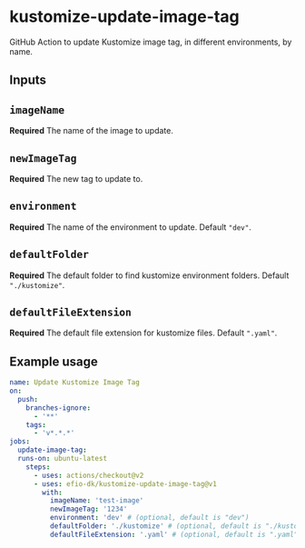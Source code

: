 # kustomize-update-image-tag
GitHub Action to update Kustomize image tag, in different environments, by name.

## Inputs

## `imageName`

**Required** The name of the image to update.

## `newImageTag`

**Required** The new tag to update to.

## `environment`

**Required** The name of the environment to update. Default `"dev"`.

## `defaultFolder`

**Required** The default folder to find kustomize environment folders.  Default `"./kustomize"`.

## `defaultFileExtension`

**Required** The default file extension for kustomize files.  Default `".yaml"`.

## Example usage

```yaml
name: Update Kustomize Image Tag
on:
  push:
    branches-ignore:
      - '**'
    tags:
      - 'v*.*.*'
jobs:
  update-image-tag:
  runs-on: ubuntu-latest
    steps:
      - uses: actions/checkout@v2
      - uses: efio-dk/kustomize-update-image-tag@v1
        with:
          imageName: 'test-image'
          newImageTag: '1234'
          environment: 'dev' # (optional, default is "dev")
          defaultFolder: './kustomize' # (optional, default is "./kustomize")
          defaultFileExtension: '.yaml' # (optional, default is ".yaml")
```